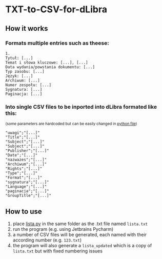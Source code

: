 # TXT-to-CSV-for-dLibra

## How it works

### Formats multiple entries such as theese:

```
1.
Tytuł: [...]
Temat i słowa kluczowe: [...], [...]
Data wydania/powstania dokumentu: [...]
Typ zasobu: [...]
Język: [...]
Archiwum: [...]
Numer zespołu: [...]
Sygnatura: [...]
Paginacja: [...]
```


### Into single CSV files to be inported into dLibra formated like this: 
<sub>(some parameters are hardcoded but can be easily changed in [python file](lista.py))</sub>
```
"uwagi";"[...]"
"Title";"[...]"
"Subject";"[...]"
"Subject";"[...]"
"Publisher";"[...]"
"Date";"[...]"
"nazwazes";"[...]"
"Archiwum";"[...]"
"Rights";"[...]"
"Type";"[...]"
"Format";"[...]"
"sygnatura";"[...]"
"Language";"[...]"
"paginacja";"[...]"
"GroupTitle";"[...]"
```

## How to use

1. place [lista.py](lista.py) in the same folder as the .txt file named ```lista.txt```
2. run the program (e.g. using Jetbrains Pycharm)
3. a number of CSV files will be generated, each named with their according number (e.g. ```123.txt```)
4. the program will also generate a ```lista_updated``` which is a copy of ```lista.txt``` but with fixed numbering issues
